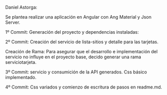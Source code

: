 Daniel Astorga:

Se plantea realizar una aplicación en Angular con Ang Material y Json Server.

1º Commit: Generación del proyecto y dependencias instaladas:

2º Commit: Creación del servicio de lista-sitios y detalle para las tarjetas.

Creación de Rama: Para asegurar que el desarrollo e implementación del servicio no influye en el proyecto base, decido generar una rama serviciotarjeta.

3º Commit: servicio y consumición de la API generados. Css básico implementado.

4º Commit: Css variados y comienzo de escritura de pasos en readme.md.